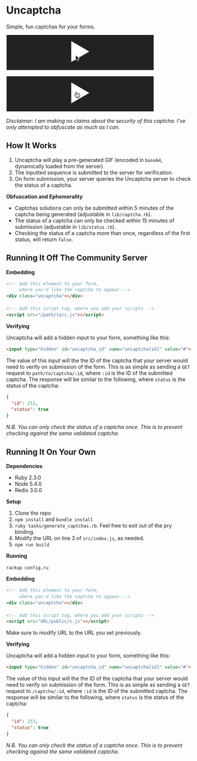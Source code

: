 # Uncaptcha

Simple, fun captchas for your forms.

![Success Demo](demo/success.gif)

![Retry Demo](demo/retry.gif)

_Disclaimer: I am making no claims about the security of this captcha. I've only attempted to obfuscate as much as I can._

## How It Works

1. Uncaptcha will play a pre-generated GIF (encoded in `base64`, dynamically loaded from the server)
2. The inputted sequence is submitted to the server for verification.
3. On form submission, your server queries the Uncaptcha server to check the status of a captcha.

**Obfuscation and Ephemerality**

- Captchas solutions can only be submitted within 5 minutes of the captcha being generated (adjustable in `lib/captcha.rb`).
- The status of a captcha can only be checked within 15 minutes of submission (adjustable in `lib/status.rb`).
- Checking the status of a captcha more than once, regardless of the first status, will return `false`.

## Running It Off The Community Server

**Embedding**

```html
<!-- Add this element to your form,
     where you'd like the captcha to appear.-->
<div class="uncaptcha"></div>

<!-- Add this script tag, where you add your scripts -->
<script src="/path/to/c.js"></script>
```

**Verifying**

Uncaptcha will add a hidden input to your form, something like this:

```html
<input type="hidden" id="uncaptcha_id" name="uncaptcha[id]" value="#">
```

The value of this input will the the ID of the captcha that your server would need to verify on submission of the form. This is as simple as sending a `GET` request to `path/to/captcha/:id`, where `:id` is the ID of the submitted captcha. The response will be similar to the following, where `status` is the status of the captcha:

```json
{
  "id": 253,
  "status": true
}
```

_N.B. You can only check the status of a captcha once. This is to prevent checking against the same validated captcha._

## Running It On Your Own

**Dependencies**

- Ruby 2.3.0
- Node 5.4.0
- Redis 3.0.0

**Setup**

1. Clone the repo
2. `npm install` and `bundle install`
3. `ruby tasks/generate_captchas.rb`. Feel free to exit out of the pry binding.
4. Modify the URL on line 3 of `src/index.js`, as needed.
5. `npm run build`

**Running**

`rackup config.ru`

**Embedding**

```html
<!-- Add this element to your form,
     where you'd like the captcha to appear.-->
<div class="uncaptcha"></div>

<!-- Add this script tag, where you add your scripts -->
<script src="URL/public/c.js"></script>
```

Make sure to modify URL to the URL you set previously.

**Verifying**

Uncaptcha will add a hidden input to your form, something like this:

```html
<input type="hidden" id="uncaptcha_id" name="uncaptcha[id]" value="#">
```

The value of this input will the the ID of the captcha that your server would need to verify on submission of the form. This is as simple as sending a `GET` request to `/captcha/:id`, where `:id` is the ID of the submitted captcha. The response will be similar to the following, where `status` is the status of the captcha:

```json
{
  "id": 253,
  "status": true
}
```

_N.B. You can only check the status of a captcha once. This is to prevent checking against the same validated captcha._
